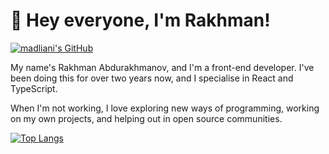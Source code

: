 # 👋 Hey everyone, I'm Rakhman!

[![madliani's GitHub](https://img.shields.io/badge/GitHub-181717.svg?style=for-the-badge&logo=GitHub&logoColor=white)](https://github.com/madliani)

My name's Rakhman Abdurakhmanov, and I'm a front-end developer. I've been doing this for over two years now, and I specialise in React and TypeScript.

When I'm not working, I love exploring new ways of programming, working on my own projects, and helping out in open source communities.

<!-- ![GitHub stats](https://github-readme-stats.vercel.app/api?username=madliani&show_icons=true&theme=react&bg_color=22272E&count_private=true) -->
[![Top Langs](https://github-readme-stats.vercel.app/api/top-langs/?username=madliani&layout=compact&theme=react&bg_color=22272E&langs_count=8)](https://github.com/madliani)
